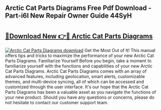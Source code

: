 ## Arctic Cat Parts Diagrams Free Pdf Download - Part-i6I New Repair Owner Guide 44SyH

# <h2><a href="http://dfllhk.blite.top/?on=Arctic+Cat+Parts+Diagrams">🔗Download New 👉🔴 Arctic Cat Parts Diagrams</a></h2>

[![Arctic Cat Parts Diagrams download](https://i.imgur.com/lujVjoI.png)](http://dfllhk.blite.top/?on=Arctic+Cat+Parts+Diagrams)
Get the Most Out of It! This manual offers tips and tricks to maximize the performance of your new Arctic Cat Parts Diagrams. Familiarize Yourself Before you begin, take a moment to familiarize yourself with the functions and capabilities of your new Arctic Cat Parts Diagrams. Arctic Cat Parts Diagrams comes with an array of advanced features, including geolocation, smart alerts, customizable themes, and multi-device syncing, all of which can be accessed and customized through the user interface. It's our hope that the Arctic Cat Parts Diagrams has been a valuable asset as you navigate the functions of your new product. Should you have any questions or concerns, please do not hesitate to contact our customer support team.
